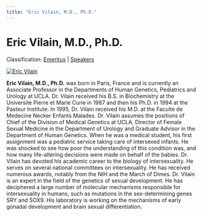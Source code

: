 ```yaml
---
title: "Eric Vilain, M.D., Ph.D."
---
```


# Eric Vilain, M.D., Ph.D.

Classification: [Emeritus][1] | [Speakers][2]

[![Eric Vilain](/files/images/vilain_0.jpg)][3]

**Eric Vilain, M.D., Ph.D.** was born in Paris, France and is currently an Associate Professor in the Departments of Human Genetics, Pediatrics and Urology at UCLA. Dr. Vilain received his B.S. in Biochemistry at the Universite Pierre et Marie Curie in 1987 and then his Ph.D. in 1994 at the Pasteur Institute. In 1995, Dr. Vilain received his M.D. at the Faculte de Medecine Necker Enfants Malades. Dr. Vilain assumes the positions of Chief of the Division of Medical Genetics at UCLA, Director of Female Sexual Medicine in the Department of Urology and Graduate Advisor in the Department of Human Genetics. When he was a medical student, his first assignment was a pediatric service taking care of intersexed infants. He was shocked to see how poor the understanding of this condition was, and how many life-altering decisions were made on behalf of the babies. Dr. Vilain has devoted his academic career to the biology of intersexuality. He serves on several national committees on intersexuality. He has received numerous awards, notably from the NIH and the March of Dimes. Dr. Vilain is an expert in the field of the genetics of sexual development. He has deciphered a large number of molecular mechanisms responsible for intersexuality in humans, such as mutations in the sex-determining genes SRY and SOX9. His laboratory is working on the mechanisms of early gonadal development and brain sexual differentiation.

[1]: /about/emeritus
[2]: /about/speakers
[3]: /node/891
